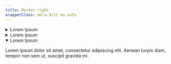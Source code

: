 ```yaml
---
title: Marker right
wrapperClass: md:w-9/12 mx-auto
---
```


<div class="flex flex-col gap-sm">
    <details id="accordion-item-right-1" class="vv-accordion vv-accordion--marker-right">
        <summary class="vv-accordion__summary" aria-controls="#accordion-item-right-1" aria-expanded="false">
            Lorem Ipsum
        </summary>
        <div class="vv-accordion__content" aria-hidden="true">
            <p class="font-light text-word-3">Lorem ipsum dolor sit amet,
                consectetur adipiscing elit. Aenean turpis diam, tempor non
                sem ut, suscipit gravida mi.</p>
        </div>
    </details>
    <details id="accordion-item-right-2" class="vv-accordion vv-accordion--marker-right">
        <summary class="vv-accordion__summary" aria-controls="#accordion-item-right-2" aria-expanded="false">
            Lorem Ipsum
        </summary>
        <div class="vv-accordion__content" aria-hidden="true">
            <p class="font-light text-word-3">Lorem ipsum dolor sit amet,
                consectetur adipiscing elit. Aenean turpis diam, tempor non
                sem ut, suscipit gravida mi.</p>
        </div>
    </details>
    <details id="accordion-item-right-3" class="vv-accordion vv-accordion--marker-right" open="">
        <summary class="vv-accordion__summary" aria-controls="#accordion-item-right-3" aria-expanded="true">
            Lorem Ipsum
        </summary>
        <div class="vv-accordion__content" aria-hidden="false">
            <p class="font-light text-word-3">Lorem ipsum dolor sit amet,
                consectetur adipiscing elit. Aenean turpis diam, tempor non
                sem ut, suscipit gravida mi.</p>
        </div>
    </details>
</div>